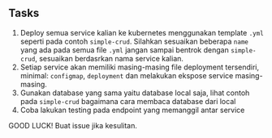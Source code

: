 ## Tasks

1. Deploy semua service kalian ke kubernetes menggunakan template `.yml` seperti pada contoh `simple-crud`. Silahkan sesuaikan beberapa `name` yang ada pada semua file `.yml` jangan sampai bentrok dengan `simple-crud`, sesuaikan berdasrkan nama service kalian.
2. Setiap service akan memiliki masing-masing file deployment tersendiri, minimal: `configmap`, `deployment` dan melakukan ekspose service masing-masing.
3. Gunakan database yang sama yaitu database local saja, lihat contoh pada `simple-crud` bagaimana cara membaca database dari local
4. Coba lakukan testing pada endpoint yang memanggil antar service

GOOD LUCK! Buat issue jika kesulitan.
